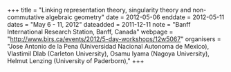 +++
title = "Linking representation theory, singularity theory and non-commutative algebraic geometry"
date = 2012-05-06
enddate = 2012-05-11
dates = "May 6 - 11, 2012"
dateadded = 2011-12-11
note = "Banff International Research Station, Banff, Canada"
webpage = "http://www.birs.ca/events/2012/5-day-workshops/12w5067"
organisers = "Jose Antonio de la Pena (Universidad Nacional Autonoma de Mexico),
Vlastimil Dlab (Carleton University),
Osamu Iyama (Nagoya University),
Helmut Lenzing (University of Paderborn),"
+++
